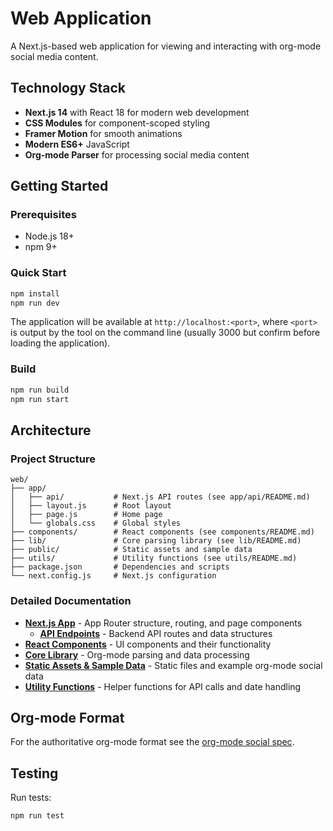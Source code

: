 # Web Application

A Next.js-based web application for viewing and interacting with org-mode social media content.

## Technology Stack

- **Next.js 14** with React 18 for modern web development
- **CSS Modules** for component-scoped styling
- **Framer Motion** for smooth animations
- **Modern ES6+** JavaScript
- **Org-mode Parser** for processing social media content

## Getting Started

### Prerequisites
- Node.js 18+
- npm 9+

### Quick Start
```bash
npm install
npm run dev
```

The application will be available at `http://localhost:<port>`, where `<port>` is output by the tool on the command line (usually 3000 but confirm before loading the application).

### Build

```bash
npm run build
npm run start
```

## Architecture

### Project Structure

```
web/
├── app/
│   ├── api/           # Next.js API routes (see app/api/README.md)
│   ├── layout.js      # Root layout
│   ├── page.js        # Home page
│   └── globals.css    # Global styles
├── components/        # React components (see components/README.md)
├── lib/               # Core parsing library (see lib/README.md)
├── public/            # Static assets and sample data
├── utils/             # Utility functions (see utils/README.md)
├── package.json       # Dependencies and scripts
└── next.config.js     # Next.js configuration
```

### Detailed Documentation

- **[Next.js App](app/README.md)** - App Router structure, routing, and page components
  - **[API Endpoints](app/api/README.md)** - Backend API routes and data structures
- **[React Components](components/README.md)** - UI components and their functionality
- **[Core Library](lib/README.md)** - Org-mode parsing and data processing
- **[Static Assets & Sample Data](public/README.md)** - Static files and example org-mode social data
- **[Utility Functions](utils/README.md)** - Helper functions for API calls and date handling

## Org-mode Format

For the authoritative org-mode format see the [org-mode social spec](https://github.com/tanrax/org-social).

## Testing

Run tests:
```bash
npm run test
```